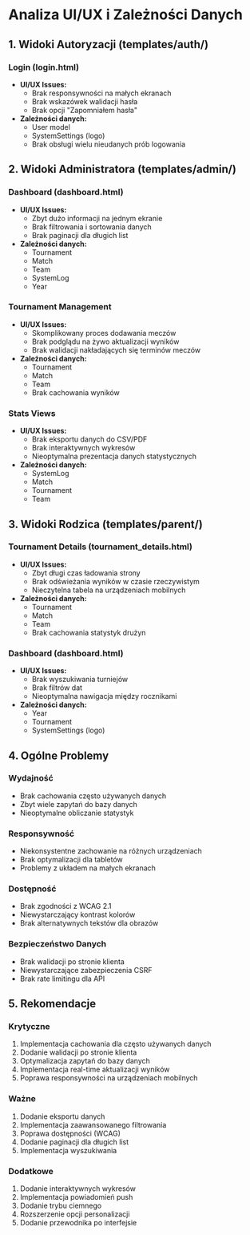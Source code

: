 # Analiza UI/UX i Zależności Danych

## 1. Widoki Autoryzacji (templates/auth/)

### Login (login.html)
- **UI/UX Issues:**
  - Brak responsywności na małych ekranach
  - Brak wskazówek walidacji hasła
  - Brak opcji "Zapomniałem hasła"
- **Zależności danych:**
  - User model
  - SystemSettings (logo)
  - Brak obsługi wielu nieudanych prób logowania

## 2. Widoki Administratora (templates/admin/)

### Dashboard (dashboard.html)
- **UI/UX Issues:**
  - Zbyt dużo informacji na jednym ekranie
  - Brak filtrowania i sortowania danych
  - Brak paginacji dla długich list
- **Zależności danych:**
  - Tournament
  - Match
  - Team
  - SystemLog
  - Year

### Tournament Management
- **UI/UX Issues:**
  - Skomplikowany proces dodawania meczów
  - Brak podglądu na żywo aktualizacji wyników
  - Brak walidacji nakładających się terminów meczów
- **Zależności danych:**
  - Tournament
  - Match
  - Team
  - Brak cachowania wyników

### Stats Views
- **UI/UX Issues:**
  - Brak eksportu danych do CSV/PDF
  - Brak interaktywnych wykresów
  - Nieoptymalna prezentacja danych statystycznych
- **Zależności danych:**
  - SystemLog
  - Match
  - Tournament
  - Team

## 3. Widoki Rodzica (templates/parent/)

### Tournament Details (tournament_details.html)
- **UI/UX Issues:**
  - Zbyt długi czas ładowania strony
  - Brak odświeżania wyników w czasie rzeczywistym
  - Nieczytelna tabela na urządzeniach mobilnych
- **Zależności danych:**
  - Tournament
  - Match
  - Team
  - Brak cachowania statystyk drużyn

### Dashboard (dashboard.html)
- **UI/UX Issues:**
  - Brak wyszukiwania turniejów
  - Brak filtrów dat
  - Nieoptymalna nawigacja między rocznikami
- **Zależności danych:**
  - Year
  - Tournament
  - SystemSettings (logo)

## 4. Ogólne Problemy

### Wydajność
- Brak cachowania często używanych danych
- Zbyt wiele zapytań do bazy danych
- Nieoptymalne obliczanie statystyk

### Responsywność
- Niekonsystentne zachowanie na różnych urządzeniach
- Brak optymalizacji dla tabletów
- Problemy z układem na małych ekranach

### Dostępność
- Brak zgodności z WCAG 2.1
- Niewystarczający kontrast kolorów
- Brak alternatywnych tekstów dla obrazów

### Bezpieczeństwo Danych
- Brak walidacji po stronie klienta
- Niewystarczające zabezpieczenia CSRF
- Brak rate limitingu dla API

## 5. Rekomendacje

### Krytyczne
1. Implementacja cachowania dla często używanych danych
2. Dodanie walidacji po stronie klienta
3. Optymalizacja zapytań do bazy danych
4. Implementacja real-time aktualizacji wyników
5. Poprawa responsywności na urządzeniach mobilnych

### Ważne
1. Dodanie eksportu danych
2. Implementacja zaawansowanego filtrowania
3. Poprawa dostępności (WCAG)
4. Dodanie paginacji dla długich list
5. Implementacja wyszukiwania

### Dodatkowe
1. Dodanie interaktywnych wykresów
2. Implementacja powiadomień push
3. Dodanie trybu ciemnego
4. Rozszerzenie opcji personalizacji
5. Dodanie przewodnika po interfejsie 